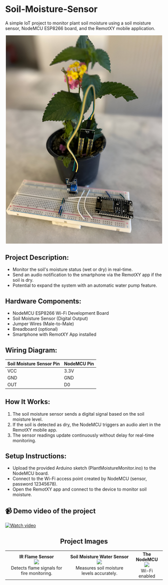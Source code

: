 # Soil-Moisture-Sensor

A simple IoT project to monitor plant soil moisture using a soil moisture sensor, NodeMCU ESP8266 board, and the RemotXY mobile application.

<p align="center">
  <img src="images/Soil Moisture Sensor.jpg" alt="Project Main Image" width="500"/>
</p>

## Project Description:
- Monitor the soil's moisture status (wet or dry) in real-time.
- Send an audio notification to the smartphone via the RemotXY app if the soil is dry.
- Potential to expand the system with an automatic water pump feature.

## Hardware Components:
- NodeMCU ESP8266 Wi-Fi Development Board
- Soil Moisture Sensor (Digital Output)
- Jumper Wires (Male-to-Male)
- Breadboard (optional)
- Smartphone with RemotXY App installed

## Wiring Diagram:

| Soil Moisture Sensor Pin | NodeMCU Pin |
|:--------------------------|:------------|
| VCC                       | 3.3V        |
| GND                       | GND         |
| OUT                       | D0          |

## How It Works:
1. The soil moisture sensor sends a digital signal based on the soil moisture level.
2. If the soil is detected as dry, the NodeMCU triggers an audio alert in the RemotXY mobile app.
3. The sensor readings update continuously without delay for real-time monitoring.

## Setup Instructions:
- Upload the provided Arduino sketch (PlantMoistureMonitor.ino) to the NodeMCU board.
- Connect to the Wi-Fi access point created by NodeMCU (sensor, password 12345678).
- Open the RemotXY app and connect to the device to monitor soil moisture.

## 📹 Demo video of the project

[![Watch video](images/video_thumbnail.jpg)](https://drive.google.com/file/d/1ijkmhDAPcP4Rh8S_PL73jiuvb1Kh7tLm/view?usp=sharing)


<h2 align="center">Project Images</h2>

<table align="center">
  <tr>
    <td align="center">
      <strong>IR Flame Sensor</strong><br>
      <img src="images/IR Flame Sensor.png" width="180"><br>
      Detects flame signals for fire monitoring.
    </td>
    <td align="center">
      <strong>Soil Moisture Water Sensor</strong><br>
      <img src="images/Soil Moisture Water Sensor.png" width="180"><br>
      Measures soil moisture levels accurately.
    </td>
    <td align="center">
      <strong>The NodeMCU</strong><br>
      <img src="images/The NodeMCU.png" width="180"><br>
      Wi-Fi enabled


